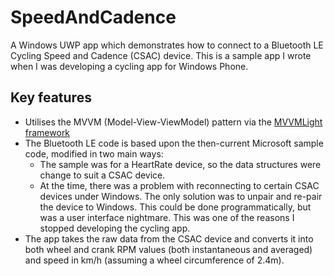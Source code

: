 # SpeedAndCadence
A Windows UWP app which demonstrates how to connect to a Bluetooth LE Cycling Speed and Cadence (CSAC) device. This is a sample app I wrote when I was developing a cycling app for Windows Phone.

## Key features
* Utilises the MVVM (Model-View-ViewModel) pattern via the [MVVMLight framework](http://www.mvvmlight.net/)
* The Bluetooth LE code is based upon the then-current Microsoft sample code, modified in two main ways:
  * The sample was for a HeartRate device, so the data structures were change to suit a CSAC device.
  * At the time, there was a problem with reconnecting to certain CSAC devices under Windows. The only solution was to unpair and re-pair the device to Windows. This could be done programmatically, but was a user interface nightmare. This was one of the reasons I stopped developing the cycling app.
* The app takes the raw data from the CSAC device and converts it into both wheel and crank RPM values (both instantaneous and averaged) and speed in km/h (assuming a wheel circumference of 2.4m).

